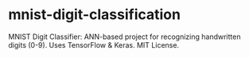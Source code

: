 # mnist-digit-classification
MNIST Digit Classifier: ANN-based project for recognizing handwritten digits (0-9). Uses TensorFlow &amp; Keras. MIT License.
